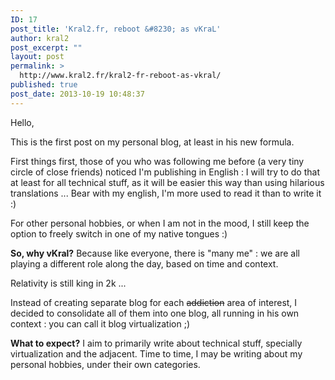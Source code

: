 ```yaml
---
ID: 17
post_title: 'Kral2.fr, reboot &#8230; as vKraL'
author: kral2
post_excerpt: ""
layout: post
permalink: >
  http://www.kral2.fr/kral2-fr-reboot-as-vkral/
published: true
post_date: 2013-10-19 10:48:37
---
```

Hello,

This is the first post on my personal blog, at least in his new formula.

First things first, those of you who was following me before (a very tiny circle of close friends) noticed I'm publishing in English : I will try to do that at least for all technical stuff, as it will be easier this way than using hilarious translations ... Bear with my english, I'm more used to read it than to write it :)

For other personal hobbies, or when I am not in the mood, I still keep the option to freely switch in one of my native tongues :)

<strong>So, why vKral?</strong>
Because like everyone, there is "many me" : we are all playing a different role along the day, based on time and context.

Relativity is still king in 2k ...

Instead of creating separate blog for each <del>addiction</del> area of interest, I decided to consolidate all of them into one blog, all running in his own context : you can call it blog virtualization ;)

<strong>What to expect?</strong>
I aim to primarily write about technical stuff, specially virtualization and the adjacent.
Time to time, I may be writing about my personal hobbies, under their own categories.